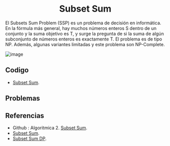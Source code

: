 <h1 align="center"> Subset Sum </h1>

El Subsets Sum Problem (SSP) es un problema de decisión en informática. En la fórmula más general, hay muchos números enteros S dentro de un conjunto y la suma objetivo es T, y surge la pregunta de si la suma de algún subconjunto de números enteros es exactamente T. El problema es de tipo NP. Además, algunas variantes limitadas y este problema son NP-Complete.

![image](https://user-images.githubusercontent.com/97768733/197423147-4958c9a5-2882-427a-b71c-b421ca4baeb6.png)

## Codigo

* [Subset Sum](https://github.com/HugoAlejandro2002/Algoritmos-y-Estructuras-de-Datos/blob/main/Estructuras%20de%20Datos/Union%20Find/unionFind.cpp).

## Problemas

## Referencias 
* Github : Algoritmica 2. [Subset Sum](https://github.com/PaulLandaeta/algoritmica2/tree/master/contenido/Programacion%20Dinamica/Subset%20Sum).
* [Subset Sum](https://en.wikipedia.org/wiki/Subset_sum_problem).
* [Subset Sum DP](https://www.geeksforgeeks.org/subset-sum-problem-dp-25/).
